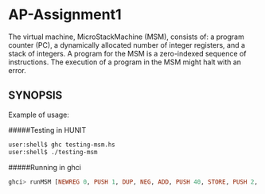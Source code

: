 AP-Assignment1
==============

The virtual machine, MicroStackMachine (MSM), consists of:  a program counter (PC),  a dynamically allocated number of integer registers, and  a stack of integers.  A program for the MSM is a zero-indexed sequence of instructions. The execution of a program in the MSM might halt with an error.


SYNOPSIS
--------

Example of usage:

#####Testing in HUNIT

```bash
user:shell$ ghc testing-msm.hs 
user:shell$ ./testing-msm
```

#####Running in ghci

```haskell
ghci> runMSM [NEWREG 0, PUSH 1, DUP, NEG, ADD, PUSH 40, STORE, PUSH 2, PUSH 0, LOAD, ADD, HALT]
```
